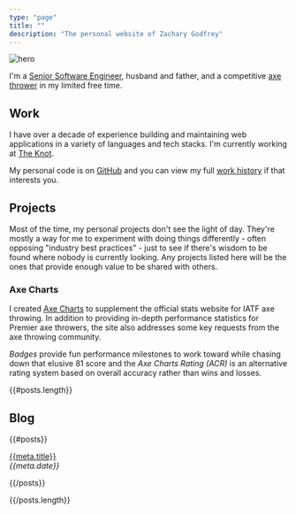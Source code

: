 ```yaml
---
type: "page"
title: ""
description: "The personal website of Zachary Godfrey"
---
```


![hero](data:image/jpg;base64,{{>hero}})

I'm a [Senior Software Engineer](#work), husband and father, and a competitive [axe thrower](https://axescores.com/player/1207260) in my limited free time.

## Work

I have over a decade of experience building and maintaining web applications in a variety of languages and tech stacks. I'm currently working at [The Knot](https://theknot.com).

My personal code is on [GitHub](https://github.com/ZacharyGodfrey) and you can view my full [work history](/work) if that interests you.

## Projects

Most of the time, my personal projects don't see the light of day. They're mostly a way for me to experiment with doing things differently - often opposing "industry best practices" - just to see if there's wisdom to be found where nobody is currently looking. Any projects listed here will be the ones that provide enough value to be shared with others.

### Axe Charts

I created [Axe Charts](https://axecharts.com) to supplement the official stats website for IATF axe throwing. In addition to providing in-depth performance statistics for Premier axe throwers, the site also addresses some key requests from the axe throwing community.

*Badges* provide fun performance milestones to work toward while chasing down that elusive 81 score and the *Axe Charts Rating (ACR)* is an alternative rating system based on overall accuracy rather than wins and losses.

{{#posts.length}}

## Blog

{{#posts}}

[{{meta.title}}](/{{{uri}}})\
*{{meta.date}}*

{{/posts}}

{{/posts.length}}